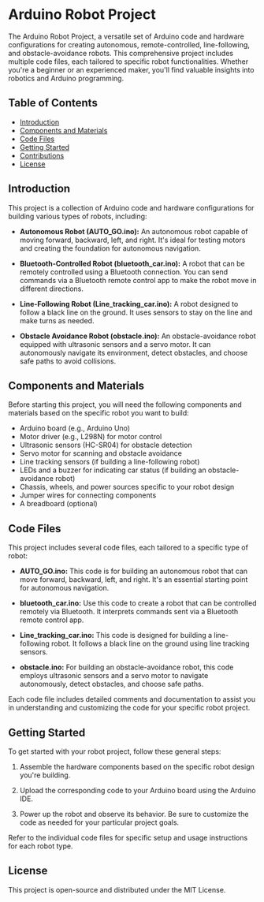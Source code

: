 # Arduino Robot Project

The Arduino Robot Project, a versatile set of Arduino code and hardware configurations for creating autonomous, remote-controlled, line-following, and obstacle-avoidance robots. This comprehensive project includes multiple code files, each tailored to specific robot functionalities. Whether you're a beginner or an experienced maker, you'll find valuable insights into robotics and Arduino programming.

## Table of Contents
- [Introduction](#introduction)
- [Components and Materials](#components-and-materials)
- [Code Files](#code-files)
- [Getting Started](#getting-started)
- [Contributions](#contributions)
- [License](#license)

## Introduction
This project is a collection of Arduino code and hardware configurations for building various types of robots, including:

- **Autonomous Robot (AUTO_GO.ino):** An autonomous robot capable of moving forward, backward, left, and right. It's ideal for testing motors and creating the foundation for autonomous navigation.

- **Bluetooth-Controlled Robot (bluetooth_car.ino):** A robot that can be remotely controlled using a Bluetooth connection. You can send commands via a Bluetooth remote control app to make the robot move in different directions.

- **Line-Following Robot (Line_tracking_car.ino):** A robot designed to follow a black line on the ground. It uses sensors to stay on the line and make turns as needed.

- **Obstacle Avoidance Robot (obstacle.ino):** An obstacle-avoidance robot equipped with ultrasonic sensors and a servo motor. It can autonomously navigate its environment, detect obstacles, and choose safe paths to avoid collisions.

## Components and Materials
Before starting this project, you will need the following components and materials based on the specific robot you want to build:

- Arduino board (e.g., Arduino Uno)
- Motor driver (e.g., L298N) for motor control
- Ultrasonic sensors (HC-SR04) for obstacle detection
- Servo motor for scanning and obstacle avoidance
- Line tracking sensors (if building a line-following robot)
- LEDs and a buzzer for indicating car status (if building an obstacle-avoidance robot)
- Chassis, wheels, and power sources specific to your robot design
- Jumper wires for connecting components
- A breadboard (optional)

## Code Files
This project includes several code files, each tailored to a specific type of robot:

- **AUTO_GO.ino:** This code is for building an autonomous robot that can move forward, backward, left, and right. It's an essential starting point for autonomous navigation.

- **bluetooth_car.ino:** Use this code to create a robot that can be controlled remotely via Bluetooth. It interprets commands sent via a Bluetooth remote control app.

- **Line_tracking_car.ino:** This code is designed for building a line-following robot. It follows a black line on the ground using line tracking sensors.

- **obstacle.ino:** For building an obstacle-avoidance robot, this code employs ultrasonic sensors and a servo motor to navigate autonomously, detect obstacles, and choose safe paths.

Each code file includes detailed comments and documentation to assist you in understanding and customizing the code for your specific robot project.

## Getting Started
To get started with your robot project, follow these general steps:

1. Assemble the hardware components based on the specific robot design you're building.

2. Upload the corresponding code to your Arduino board using the Arduino IDE.

3. Power up the robot and observe its behavior. Be sure to customize the code as needed for your particular project goals.

Refer to the individual code files for specific setup and usage instructions for each robot type.

## License
This project is open-source and distributed under the MIT License. 
